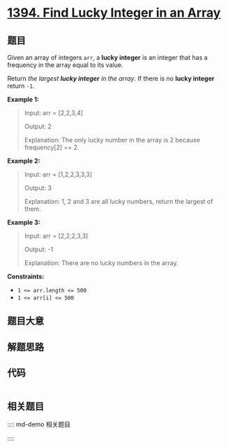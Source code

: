 # [1394. Find Lucky Integer in an Array](https://leetcode.com/problems/find-lucky-integer-in-an-array/)

## 题目

Given an array of integers `arr`, a **lucky integer** is an integer that has a
frequency in the array equal to its value.

Return _the largest **lucky integer** in the array_. If there is no **lucky
integer** return `-1`.



**Example 1:**

> Input: arr = [2,2,3,4]
> 
> Output: 2
> 
> Explanation: The only lucky number in the array is 2 because frequency[2] == 2.

**Example 2:**

> Input: arr = [1,2,2,3,3,3]
> 
> Output: 3
> 
> Explanation: 1, 2 and 3 are all lucky numbers, return the largest of them.

**Example 3:**

> Input: arr = [2,2,2,3,3]
> 
> Output: -1
> 
> Explanation: There are no lucky numbers in the array.

**Constraints:**

  * `1 <= arr.length <= 500`
  * `1 <= arr[i] <= 500`


## 题目大意

## 解题思路

## 代码

```javascript

```

## 相关题目

:::: md-demo 相关题目

::::
